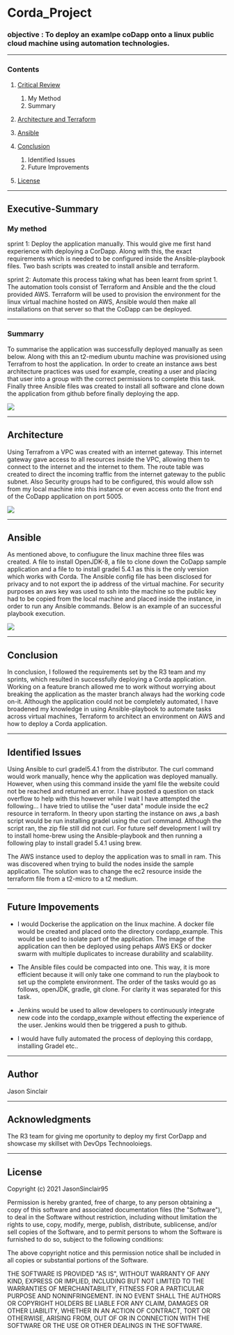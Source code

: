 # Corda_Project

### objective : To deploy an examlpe coDapp onto a linux public cloud machine using automation technologies.

---

### Contents
1. [Critical Review](#Executive-Summary)
    1. My Method
    1. Summary

2. [Architecture and Terraform](#Architecture) 

3. [Ansible](#Ansible)

6. [Conclusion](#Conclusion)
    1. Identified Issues
    1. Future Improvements

8. [License](#License)

--- 

## Executive-Summary
### My method
sprint 1: Deploy the application manually. This would give me first hand experience with deploying a CorDapp. Along with this, the exact requirements which is needed to be configured inside the Ansible-playbook files. Two bash scripts was created to install ansible and terraform.

sprint 2: Automate this process taking what has been learnt from sprint 1. The automation tools consist of Terraform and Ansible and the the cloud provided AWS. Terraform will be used to provision the environment for the linux virtual machine hosted on AWS, Ansible would then make all installations on that server so that the CoDapp can be deployed.

---

### Summarry
To summarise the application was successfully deployed manually as seen below. Along with this an t2-medium ubuntu machine was provisioned using Terrafrom to host the application. In order to create an instance aws best architecture practices was used for example, creating a user and placing that user into a group with the correct permissions to complete this task. Finally three Ansible files was created to install all software and clone down the application from github before finally deploying the app.

![](Documents/deployment.png) 

---


## Architecture

Using Terrafrom a VPC was created with an internet gateway. This internet gateway gave access to all resources inside the VPC, allowing them to connect to the internet and the internet to them. The route table was created to direct the incoming traffic from the internet gateway to the public subnet. Also Security groups had to be configured, this would allow ssh from my local machine into this instance or even access onto the front end of the CoDapp application on port 5005. 

![](Documents/architecture.png)

---


## Ansible
As mentioned above, to confiugure the linux machine three files was created. A file to install OpenJDK-8, a file to clone down the CoDapp sample application and a file to to install gradel 5.4.1 as this is the only version which works with Corda. The Ansible config file has been disclosed for privacy and to not export the ip address of the virtual machine. For security purposes an aws key was used to ssh into the machine so the public key had to be copied from the local machine and placed inside the instance, in order to run any Ansible commands. Below is an example of an successful playbook execution.

![](Documents/anisbleplay.png)

--- 

## Conclusion

In conclusion, I followed the requirements set by the R3 team and my sprints, which resulted in successfully deploying a Corda application. Working on a feature branch allowed me to work without worrying about breaking the application as the master branch always had the working code on-it. Although the application could not be completely automated, I have broadened my knowledge in using Ansible-playbook to automate tasks across virtual machines, Terraform to architect an environment on AWS and how to deploy a Corda application.

---

 ## Identified Issues

Using Ansible to curl gradel5.4.1 from the distributor. The curl command would work manually, hence why the application was deployed manually. However, when using this command inside the yaml file the website could not be reached and returned an error. I have posted a question on stack overflow to help with this however while I wait I have attempted the following... I have tried to utilise the "user data" module inside the ec2 resource in terraform. In theory upon starting the instance on aws ,a bash script would be run installing gradel using the curl command. Although the script ran, the zip file still did not curl. For future self development I will try to install home-brew using the Ansible-playbook and then running a following play to install gradel 5.4.1 using brew.

The AWS instance used to deploy the application was to small in ram. This was discovered when trying to build the nodes inside the sample application. The solution was to change the ec2 resource inside the terraform file from a t2-micro to a t2 medium. 

---

 ## Future Impovements
* I would Dockerise the application on the linux machine. A docker file would be created and placed onto the directory cordapp_example. This would be used to isolate part of the application. The image of the application can then be deployed using pehaps AWS EKS or docker swarm with multiple duplicates to increase durability and scalability.

* The Ansible files could be compacted into one. This way, it is more efficient because it will only take one command to run the playbook to set up the complete environment. The order of the tasks would go as follows, openJDK, gradle, git clone. For clarity it was separated for this task.

* Jenkins would be used to allow developers to continuously integrate new code into the cordapp_example without effecting the experience of the user. Jenkins would then be triggered a push to github.

* I would have fully automated the process of deploying this cordapp, installing Gradel etc.. 

---

## Author
Jason Sinclair

---
## Acknowledgments
The R3 team for giving me oportunity to deploy my first CorDapp and showcase my skillset with DevOps Technooloiegs.

---
## License

Copyright (c) 2021 JasonSinclair95

Permission is hereby granted, free of charge, to any person obtaining a copy
of this software and associated documentation files (the "Software"), to deal
in the Software without restriction, including without limitation the rights
to use, copy, modify, merge, publish, distribute, sublicense, and/or sell
copies of the Software, and to permit persons to whom the Software is
furnished to do so, subject to the following conditions:

The above copyright notice and this permission notice shall be included in all
copies or substantial portions of the Software.

THE SOFTWARE IS PROVIDED "AS IS", WITHOUT WARRANTY OF ANY KIND, EXPRESS OR
IMPLIED, INCLUDING BUT NOT LIMITED TO THE WARRANTIES OF MERCHANTABILITY,
FITNESS FOR A PARTICULAR PURPOSE AND NONINFRINGEMENT. IN NO EVENT SHALL THE
AUTHORS OR COPYRIGHT HOLDERS BE LIABLE FOR ANY CLAIM, DAMAGES OR OTHER
LIABILITY, WHETHER IN AN ACTION OF CONTRACT, TORT OR OTHERWISE, ARISING FROM,
OUT OF OR IN CONNECTION WITH THE SOFTWARE OR THE USE OR OTHER DEALINGS IN THE
SOFTWARE.